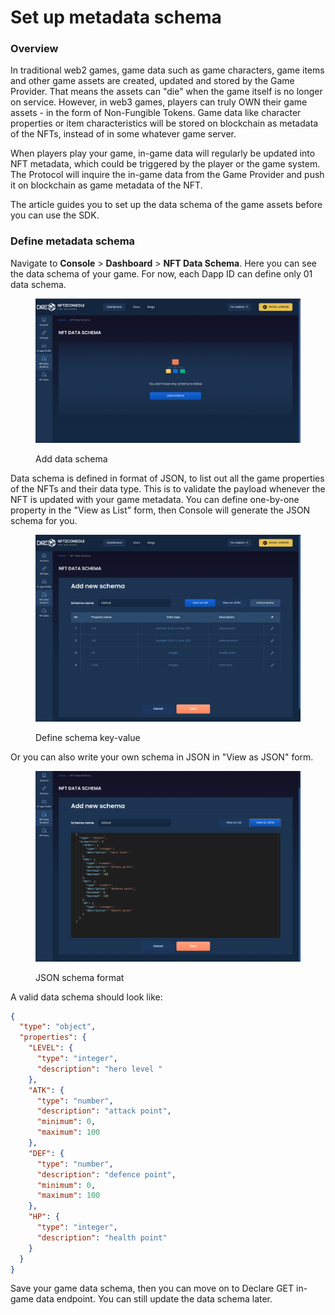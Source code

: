 # Set up metadata schema

### Overview

In traditional web2 games, game data such as game characters, game items and other game assets are created, updated and stored by the Game Provider. That means the assets can "die" when the game itself is no longer on service. However, in web3 games, players can truly OWN their game assets - in the form of Non-Fungible Tokens. Game data like character properties or item characteristics will be stored on blockchain as metadata of the NFTs, instead of in some whatever game server.

When players play your game, in-game data will regularly be updated into NFT metadata, which could be triggered by the player or the game system. The Protocol will inquire the in-game data from the Game Provider and push it on blockchain as game metadata of the NFT.

The article guides you to set up the data schema of the game assets before you can use the SDK.

### Define metadata schema <a href="#define-metadata-schema" id="define-metadata-schema"></a>

Navigate to **Console** > **Dashboard** > **NFT Data Schema**. Here you can see the data schema of your game. For now, each Dapp ID can define only 01 data schema.

<figure><img src="../../../../.gitbook/assets/data-schema-create.png" alt=""><figcaption><p>Add data schema</p></figcaption></figure>

Data schema is defined in format of JSON, to list out all the game properties of the NFTs and their data type. This is to validate the payload whenever the NFT is updated with your game metadata. You can define one-by-one property in the "View as List" form, then Console will generate the JSON schema for you.

<figure><img src="../../../../.gitbook/assets/data-schema.png" alt=""><figcaption><p>Define schema key-value</p></figcaption></figure>

Or you can also write your own schema in JSON in "View as JSON" form.

<figure><img src="../../../../.gitbook/assets/data-schema-json.png" alt=""><figcaption><p>JSON schema format</p></figcaption></figure>

A valid data schema should look like:

```json
{
  "type": "object",
  "properties": {
    "LEVEL": {
      "type": "integer",
      "description": "hero level "
    },
    "ATK": {
      "type": "number",
      "description": "attack point",
      "minimum": 0,
      "maximum": 100
    },
    "DEF": {
      "type": "number",
      "description": "defence point",
      "minimum": 0,
      "maximum": 100
    },
    "HP": {
      "type": "integer",
      "description": "health point"
    }
  }
}
```

Save your game data schema, then you can move on to Declare GET in-game data endpoint. You can still update the data schema later.
